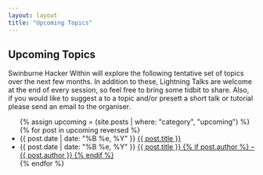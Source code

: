 ```yaml
---
layout: layout
title: "Upcoming Topics"
---
```


<section class="content">

Upcoming Topics
================

Swinburne Hacker Within will explore the following tentative set of topics over the next few months. In addition to these, Lightning Talks are welcome at the end of every session, so feel free to bring some tidbit to share. Also, if you would like to suggest a to a topic and/or presett a short talk or tutorial please send an email to the organiser.


 <ul class="listing">
 {% assign upcoming = (site.posts | where: "category", "upcoming") %}
 {% for post in upcoming reversed %}
<li><span>{{ post.date | date: "%B %e, %Y" }}</span> <a href="{{ site.url }}{{ post.url }}">{{ post.title }}</a></li>
<li>
<span>{{ post.date | date: "%B %e, %Y" }}</span>
<a href="{{ site.url }}{{ post.url }}">
{{ post.title }} {% if post.author %} &ndash; {{ post.author }} {% endif %}
</a></li>
 {% endfor %}
 </ul>
 

</section>
